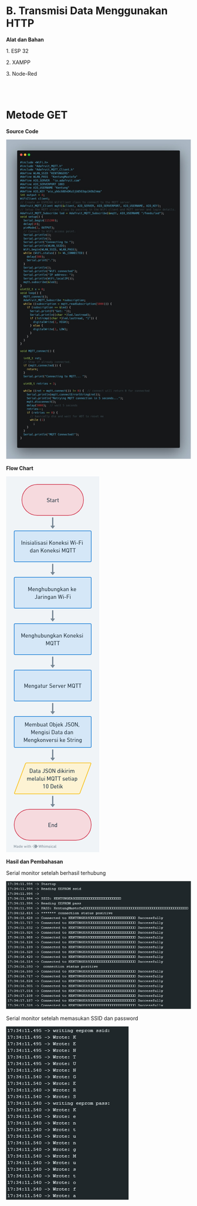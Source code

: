 <h1>B. Transmisi Data Menggunakan HTTP</h1>
<b><p>Alat dan Bahan</p></b>
<p>1. ESP 32</p>
<p>2. XAMPP</p>
<p>3. Node-Red</p>
<br></br>
<h1>Metode GET</h1>
<b><p>Source Code</p></b>

![alt text](https://github.com/noviamel/sistem-embedded/blob/main/job%204/media/Penjelasan%20Kode.jpeg?raw=true)

<b><p>Flow Chart</p></b>

![alt text](https://github.com/noviamel/sistem-embedded/blob/main/job%204/media/Flow%20Chart.png?raw=true)

<b><p>Hasil dan Pembahasan</p></b>
<p>Serial monitor setelah berhasil terhubung</p>

![alt text](https://github.com/noviamel/sistem-embedded/blob/main/job%204/media/4.%20Serial%20Monitor%20Setelah%20Berhasil%20Terhubung.jpeg?raw=true)

<p>Serial monitor setelah memasukan SSID dan password </p>

![alt text](https://github.com/noviamel/sistem-embedded/blob/main/job%204/media/3.%20serial%20monitor%20setelah%20memasukan%20ssid%20dan%20pass.jpeg?raw=true)

